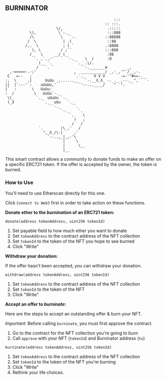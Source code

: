 ## BURNINATOR

```
                                                 :::
                                             :: :::.
                       \/,                    .:::::
           \),          \`-._                 :::888
           /\            \   `-.             ::88888
          /  \            | .(                ::88
         /,.  \           ; ( `              .:8888
            ), \         / ;``               :::888
           /_   \     __/_(_                  :88
             `. ,`..-'      `-._    \  /      :8
               )__ `.           `._ .\/.
              /   `. `             `-._______m         _,
  ,-=====-.-;'                 ,  ___________/ _,-_,'"`/__,-.
 C   =--   ;                   `.`._    V V V       -=-'"#==-._
:,  \     ,|      UuUu _,......__   `-.__Ʌ_Ʌ_ -. ._ ,--._ ",`` `-
||  |`---' :    uUuUu,'          `'--...____/   `" `".   `
|`  :       \   UuUu:
:  /         \   UuUu`-._
 \(_          `._  uUuUu `-.
 (_3             `._  uUu   `._
                    ``-._      `.
                         `-._    `.
                             `.    \
                               )   ;
                              /   /
               `.        |\ ,'   /
                 ",_Ʌ_/\-| `   ,'
                   `--..,_|_,-'\
                          |     \
                          |      \__
                          |__
```

This smart contract allows a community to donate funds to make an offer on a specific ERC721 token. If the offer is accepted by the owner, the token is burned.

### How to Use

You'll need to use Etherscan directly for this one.

Click `Connect to Web3` first in order to take action on these functions.

**Donate ether to the _burnination_ of an ERC721 token:**

`donate(address tokenAddress, uint256 tokenId)`

1. Set payable field to how much ether you want to donate
2. Set `tokenAddress` to the contract address of the NFT collection
3. Set `tokenId` to the token of the NFT you hope to see burned
4. Click "Write"

**Withdraw your donation:**

If the offer hasn't been accepted, you can withdraw your donation.

`withdraw(address tokenAddress, uint256 tokenId)`

1. Set `tokenAddress` to the contract address of the NFT collection
2. Set `tokenId` to the token of the NFT
3. Click "Write"

**Accept an offer to _burninate_:**

Here are the steps to accept an outstanding offer & burn your NFT.

_Important:_ Before calling `burninate`, you must first approve the contract.

1. Go to the contract for the NFT collection you're going to burn
2. Call `approve` with your NFT (`tokenId`) and Burninator address (`to`)

`burninate(address tokenAddress, uint256 tokenId)`

1. Set `tokenAddress` to the contract address of the NFT collection
2. Set `tokenId` to the token of the NFT you're burning
3. Click "Write"
4. Rethink your life choices.

